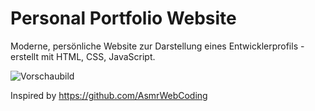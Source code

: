 # Personal Portfolio Website

Moderne, persönliche Website zur Darstellung eines Entwicklerprofils - erstellt mit HTML, CSS, JavaScript.

![Vorschaubild]([https://i.imgur.com/cAKmzpT.jpeg](https://i.imgur.com/Jl62BU1.png))

Inspired by https://github.com/AsmrWebCoding
